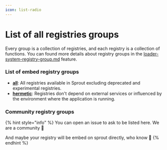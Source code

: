 ```yaml
---
icon: list-radio
---
```


# List of all registries groups

Every group is a collection of registries, and each registry is a collection of functions.
You can found more details about registry groups in the [loader-system-registry-group.md](../features/loader-system-registry-group.md) feature.

### List of embed registry groups

* [**all**](all.md): All registries available in Sprout excluding deprecated and experimental registries.
* [**hermetic**](hermetic.md): Registries don't depend on external services or influenced by the environment where the application is running.

### Community registry groups

{% hint style="info" %}
You can open an issue to ask to be listed here. We are a community :seedling:

And maybe your registry will be embed on sprout directly, who know :eyes:
{% endhint %}
